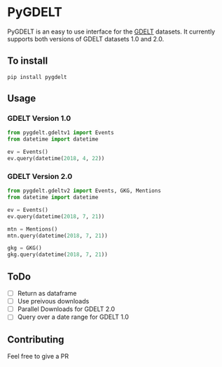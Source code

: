 # PyGDELT

PyGDELT is an easy to use interface for the [GDELT](https://www.gdeltproject.org/) datasets.
It currently supports both versions of GDELT datasets 1.0 and 2.0.

## To install
    pip install pygdelt

## Usage

### GDELT Version 1.0

```python
from pygdelt.gdeltv1 import Events
from datetime import datetime

ev = Events()
ev.query(datetime(2018, 4, 22))
```

### GDELT Version 2.0

```python
from pygdelt.gdeltv2 import Events, GKG, Mentions
from datetime import datetime

ev = Events()
ev.query(datetime(2018, 7, 21))

mtn = Mentions()
mtn.query(datetime(2018, 7, 21))

gkg = GKG()
gkg.query(datetime(2018, 7, 21))
```

## ToDo

 - [ ] Return as dataframe
 - [ ] Use preivous downloads
 - [ ] Parallel Downloads for GDELT 2.0
 - [ ] Query over a date range for GDELT 1.0

## Contributing

Feel free to give a PR
